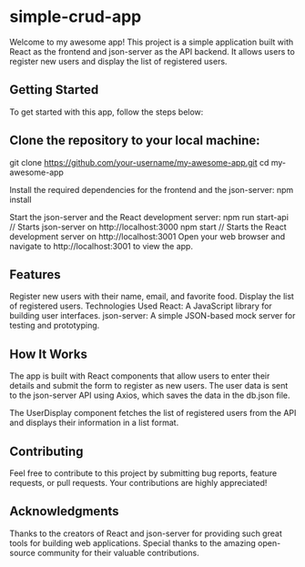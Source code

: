 # simple-crud-app
Welcome to my awesome app! This project is a simple application built with React as the frontend and json-server as the API backend. It allows users to register new users and display the list of registered users.

## Getting Started
To get started with this app, follow the steps below:

## Clone the repository to your local machine:

git clone https://github.com/your-username/my-awesome-app.git
cd my-awesome-app

Install the required dependencies for the frontend and the json-server:
npm install

Start the json-server and the React development server:
npm run start-api // Starts json-server on http://localhost:3000
npm start // Starts the React development server on http://localhost:3001
Open your web browser and navigate to http://localhost:3001 to view the app.

## Features
Register new users with their name, email, and favorite food.
Display the list of registered users.
Technologies Used
React: A JavaScript library for building user interfaces.
json-server: A simple JSON-based mock server for testing and prototyping.

## How It Works
The app is built with React components that allow users to enter their details and submit the form to register as new users. The user data is sent to the json-server API using Axios, which saves the data in the db.json file.

The UserDisplay component fetches the list of registered users from the API and displays their information in a list format.

## Contributing
Feel free to contribute to this project by submitting bug reports, feature requests, or pull requests. Your contributions are highly appreciated!

## Acknowledgments
Thanks to the creators of React and json-server for providing such great tools for building web applications.
Special thanks to the amazing open-source community for their valuable contributions.





